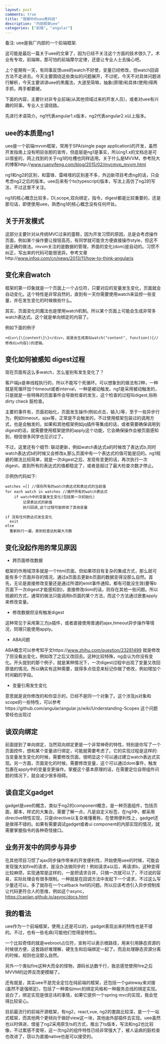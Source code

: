 ```yaml
---
layout: post
comments: true
title: "我眼中的uee黑科技"
description: "内部框架uee"
categories: ["前端", "angular"]
---
```


备注: uee是我厂内部的一个前端框架.

这可能是最后一篇关于uee的文章了，因为已经不关注这个方面的技术很久了。术业有专攻，前端嘛，那可怕的前端摩尔定律，还是让专业人士去操心吧。

上个星期有一天，有同事反馈uee的watch不好使，变量已经修改，但watch回调方法不走进去。今天主要围绕这些类似的问题展开，不过呢，今天不对具体问题进行解析，今天主要讲讲uee的黑魔法，大道至简嘛，抽象(原理)和具体(使用)得两手抓，两手都要硬。

下面的内容，主要针对非专业前端(从其他领域过来的开发人员)，或者对uee有兴趣的同事。专业人士请绕路。

先进行术语简介。ng1代表angular1.x版本，ng2代表angular2.x以上版本。

## uee的本质是ng1

uee是一个前端mvvm框架，常用于SPA(single page application)的开发，虽然开发指南上没有明目张胆的宣传，但底层是ng1是事实，所以ng1.x的文档总是可以借鉴的，网上找到的关于ng1的吐槽也同样适用。关于什么是MVVM，参考阮大的博客http://www.ruanyifeng.com/blog/2015/02/mvcmvp_mvvm.html

ng1和ng2的区别，和雷锋、雷峰塔的区别差不多，外边新项目考虑ng的话，只会考虑ng2之后的版本。uee后来有个ts(typescript)版本，写法上高仿了ng2的写法，不过这里不关注。

ng1的核心概念比较多，DI,scope,双向绑定，指令，digest都是比较重要的，还是那句话，即使使用uee，熟悉ng1的核心概念没有任何坏处。

## 关于开发模式

这部分主要针对从传统MVC过来的童鞋，因为开发习惯的原因，总是会考虑操作页面，例如某个操作要让按钮高亮，有同学就可能贪方便直接操作style，但这不是正确的做法。mvvm关注的是数据的管理，界面的变化(dom)是自动的。习惯不纠正，写出来的代码可能很诡异。参考文章http://www.infoq.com/cn/news/2013/11/how-to-think-angularjs

## 变化来自watch

框架的第一印象就是一个页面上一个占位符，只要对应的变量发生变化，页面就会自动变化。这个特性是非常自然的，直到有一天你需要使用watch来监控一些变量，并在发生变化的时候做些什么。

其实，页面变化的魔法也是使用watch机制。所以某个页面上可能会生成非常多watch表达式。这个就是单向绑定的内容了。

例如下面的例子

```
<div>\{\{content\}\}</div>，就是会生成类似watch("content", function(){//修改div内容})的逻辑。
```

## 变化如何被感知 digest过程

现在页面有这么多watch，怎么鉴别有发生变化了？

客户端js是单线程执行的，所以不能写个死循环。可以想象到的做法有2种，一种就是死循环加个timeout或者interval，一种是被动触发。ng1是采用被动触发的，只是就是一些特殊的页面事件会导致检查的发生，这个检查的过程叫digest,俗称dirty check 脏检查。

主要的事件有，页面初始化，页面发生操作(例如点击，输入)等，至于一些异步行为，例如timeout，ajax等，正常是不会触发的，不过使用框架包装过的调用方式，也是会触发的。如果和其他框架例如jq插件等集成的话，或者需要确保调用到digest的话，就需要使用框架提供的apply这个功能，它会确保操作会被页面感知到，相信很多同学也见识过了。

不过，这里还有个细节: 联动更新，例如watch表达式a的时候改了表达式b,同时watch表达式b的时候又会修改a,那么页面中有一个表达式的值可能是旧的。ng1规避的做法比较简单，就是一次digest之后，发现有变更的话，再次执行一次digest，直到所有的表达式的值都稳定了，或者是超过了最大检查次数才停止。

示例伪代码如下:

```
watches =[] //保存所有的watch表达式和表达式的当前值
for each watch in watches //循环所有的watch表达式
    if watch中的变量发生变化(包括第一次初始化)
        记录表达式的新值
        执行回调,这个过程可能修改了其他变量

if 没有任何表达式发生变化
  exit
else
  重新执行一遍，直到检查达到最大次数
```

## 变化没起作用的常见原因

* 跨页面修改数据

框架的作用域顶多就是一个html页面。但如果项目有复杂的集成方式，那么就可能有多个页面并存的情况，通过a页面去更新b页面的数据变得没那么自然。首先，无论是直接修改变量还是通过所谓的emit事件通知，都有可能没生效(要等b页面下一次digest才能感知到)，直接修改dom的话，则存在其他一些问题。所以规避的方式，通常的做法只能调用b页面的某个方法，而这个方法通过嵌套apply来修改变量。

* 修改数据但没有触发digest

这种常见于采用第三方js插件，或者直接使用普通的ajax,timeout异步操作等情况，同理只能使用apply。

* ABA问题

ABA概念可以参考知乎文https://www.zhihu.com/question/23281499
就是修改了但没看出变化，例如改了之后又改回去。这种比较特殊，ng会认为你没有变化。开头提到的那个例子，就是某种情况下，一次digest过程中出现了变量又改回原值的情况。所以确实有这种需要，就得多点信息来标记你做了修改，例如增加个时间戳的字段。

* 变量引用发生变化

意思就是说你修改的和你显示的，已经不是同一个对象了。这个涉及js对象和scope的一些特性，可以参考https://github.com/angular/angular.js/wiki/Understanding-Scopes
这个问题曾经也出现过

## 谈双向绑定

前面提到了单向绑定，当然双向绑定更是一个非常神奇的特性，特别是你写了一个页面控件，想和某个变量进行绑定，可能就需要考虑了。它的实现过程是这样的: 当变量发生变化的时候，需要修改页面，很明显这个可以通过建立watch表达式实现。另一方面，页面变化的时候，需要修改变量，这个可以通过dom事件，触发包裹在apply中的变量变更操作。掌握这个基本原理的话，在需要定位自带组件问题的情况下，就会减少很多阻碍。

## 谈自定义gadget

gadget是uee的概念，类似于ng2的component概念，是一种页面组件，包括页面，脚本，样式的大集合。需要了解一点，凡是自定义标签，在ng1中，都采用directive特性实现，只是directive以复杂难懂著称，在使用便利性上，gadget还是做得不错的。如果有需要调试gadget或者ui component的内部实现的情况，就需要掌握指令的各种奇怪接口。

## 业务开发中的同步与异步

在其他项目习惯了ajax同步操作带来的开发便利性，开始使用uee的时候，可能会发现强大如fire的请求，是没办法做同步的！例如请求a以后，再请求b，这种变得比较麻烦，实现通常是这样的，一是把请求合并，只搞一次就可以了，不过说的容易，实际处理会有很多限制。一种就是在回调方法中发起下一个请求，不过这么写少量还可以，多了就存在一个callback hell的问题。所以应该考虑引入异步控制库让代码更符合人的思维，例如这个async，https://caolan.github.io/async/docs.html

## 我的看法

uee作为一个前端框架，使用上还是可以的，gadget表现出来的特性也是不错的。不过，也有一些毛病(可能他们觉得是特性)。

一个比较奇怪的就是webroot占位符，宣称可以表示根路径，用来引用静态资源的时候很方便，这套路好难理解，硬生生和后端绑定一起了。而且处理静态资源分离的时候，规则也没那么自然。

另外一个类似fire这种大而全的怪物，源码长达数千行，我总感觉使用fire之后MVVM的边界反而更模糊了。

还有就是，其实uee不是完全定位在纯前端的框架，还包括一个gateway来对接(虽然不是强绑定)，包括了一种类似mvc的绑定风格和一种服务总线的绑定实现。说白了，绑定实现是很忌讳的事情，如果它提供一个spring mvc的实现，我会觉得比较安心。

目前最流行的前端开源框架，有ng2，react,vue, ng2的套路比较深，是一个一站式框架，而其他两个更倾向于做好view这一块，其他由外部插件去实现。uee虽然也以时俱进，借鉴了ng2采用原生ts的方式，推出了ts版本，写法和ng2也比较像，不过累感不爱呀，这一次ng2的组件特性已经非常强大了，被人诟病的脏检查也改进了，窃以为直接native也是可以接受的。 
